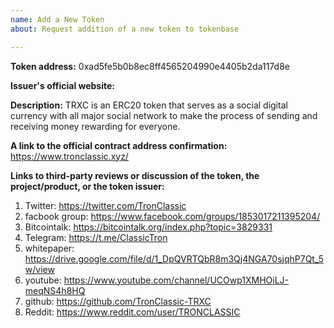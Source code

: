 ```yaml
---
name: Add a New Token
about: Request addition of a new token to tokenbase

---
```


<!-- This is a request to add a new token to tokenbase. You must follow the template below to request token addition.

Token addition guide: https://www.reddit.com/r/ForkDelta/comments/7tntnz/how_to_get_an_erc20_token_listed_on_forkdelta/
Got questions? Join Discord chat: https://discord.gg/mMnRq7m
-->

**Token address:**
0xad5fe5b0b8ec8ff4565204990e4405b2da117d8e

**Issuer's official website:**


**Description:** <!-- 1-3 sentences for the token's description: at least one on the token issuer (eg., the product they are building) and one on token's purpose. -->
TRXC is an ERC20 token that serves as a social digital currency with all major social network to make the process of sending and receiving money rewarding for everyone.

**A link to the official contract address confirmation:** <!-- Contract address confirmation MUST be linked from the official website and MUST be visible publicly. It CANNOT be an Etherscan.io link. If the confirmation is not visible immediately, include an explanation of how to find it. -->
https://www.tronclassic.xyz/

**Links to third-party reviews or discussion of the token, the project/product, or the token issuer:**
<!--
Links should be of at least two disctinct kinds, including, but is not limited to: articles in the media, independent blog posts, ICO ranking websites, third party reporting on established company partnerships, YouTube videos, comments from high ranked users in BitcoinTalk.
Note:
* We are looking for substance in reviews. Reviews like "Interesting project, good luck", "to the moon" are NOT acceptable.
* These reviews cannot be on a resource controlled by the project (ie., project's subreddits or Telegram channels do not count as third-party discussion).
-->
1. Twitter: https://twitter.com/TronClassic
2. facbook group: https://www.facebook.com/groups/1853017211395204/
3. Bitcointalk: https://bitcointalk.org/index.php?topic=3829331
4. Telegram: https://t.me/ClassicTron
5. whitepaper: https://drive.google.com/file/d/1_DpQVRTQbR8m3Qj4NGA70sjqhP7Qt_5w/view
6. youtube: https://www.youtube.com/channel/UCOwp1XMHOiLJ-meqNS4h8HQ
7. github: https://github.com/TronClassic-TRXC
8. Reddit: https://www.reddit.com/user/TRONCLASSIC
